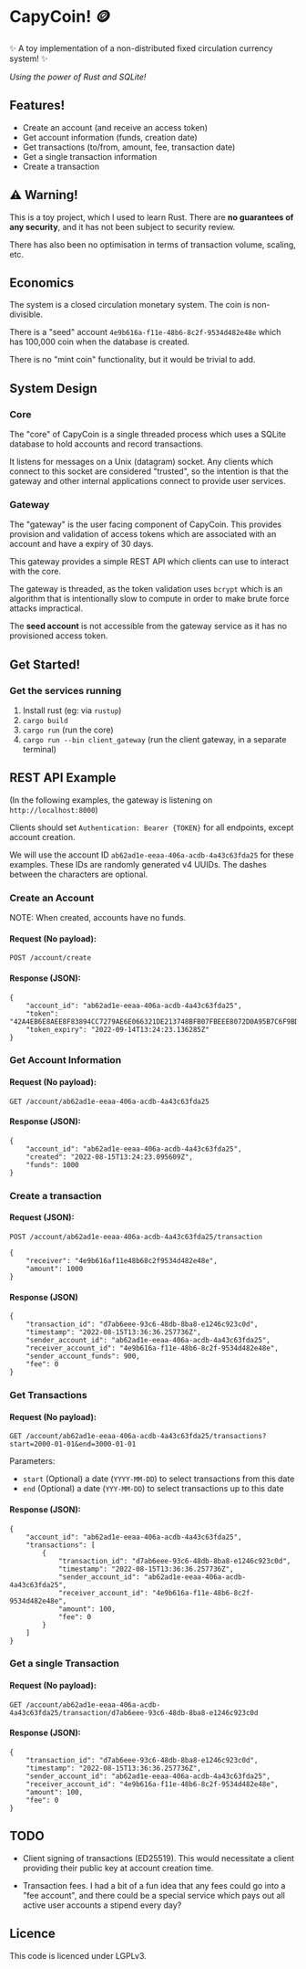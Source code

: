 # CapyCoin! 🪙

✨ A toy implementation of a non-distributed fixed circulation currency system! ✨

_Using the power of Rust and SQLite!_

## Features!

 * Create an account (and receive an access token)
 * Get account information (funds, creation date)
 * Get transactions (to/from, amount, fee, transaction date)
 * Get a single transaction information
 * Create a transaction

## ⚠️ Warning!

This is a toy project, which I used to learn Rust. There are **no guarantees of any security**,
and it has not been subject to security review.

There has also been no optimisation in terms of transaction volume, scaling, etc.

## Economics

The system is a closed circulation monetary system. The coin is non-divisible.

There is a "seed" account `4e9b616a-f11e-48b6-8c2f-9534d482e48e` which has 100,000 coin
when the database is created.

There is no "mint coin" functionality, but it would be trivial to add.

## System Design

### Core

The "core" of CapyCoin is a single threaded process which uses a SQLite database to hold accounts
and record transactions.

It listens for messages on a Unix (datagram) socket. Any clients which connect to this socket are
considered "trusted", so the intention is that the gateway and other internal applications connect
to provide user services.

### Gateway

The "gateway" is the user facing component of CapyCoin. This provides provision and validation
of access tokens which are associated with an account and have a expiry of 30 days.

This gateway provides a simple REST API which clients can use to interact with the core.

The gateway is threaded, as the token validation uses `bcrypt` which is an algorithm that
is intentionally slow to compute in order to make brute force attacks impractical.

The **seed account** is not accessible from the gateway service as it has no provisioned
access token.

## Get Started!

### Get the services running

 1. Install rust (eg: via `rustup`)
 2. `cargo build`
 3. `cargo run` (run the core)
 4. `cargo run --bin client_gateway` (run the client gateway, in a separate terminal)

## REST API Example

(In the following examples, the gateway is listening on `http://localhost:8000`)

Clients should set `Authentication: Bearer {TOKEN}` for all endpoints, except account creation.

We will use the account ID `ab62ad1e-eeaa-406a-acdb-4a43c63fda25` for these examples. These IDs are randomly generated v4 UUIDs. The dashes between the characters are optional.

### Create an Account

NOTE: When created, accounts have no funds.

#### Request (No payload):

```
POST /account/create
```

#### Response (JSON):

```
{
	"account_id": "ab62ad1e-eeaa-406a-acdb-4a43c63fda25",
	"token": "42A4EB6E8AEE8F83894CC7279AE6E066321DE213748BFB07FBEEE8072D0A95B7C6F9BD5F6281FA5D8D6819F74F94963C20F7711D0E517576625CDEA8D559DAA18707C6DC6523677B21EA9CCD9D41A01B3B833A115A4D878C73083AD6C7D34F851C9BEF835B28194EB6C40ACD36AE94366B6CECFD5AB85FFD3666DA200E5BD1E8",
	"token_expiry": "2022-09-14T13:24:23.136285Z"
}
```

### Get Account Information

#### Request (No payload):

```
GET /account/ab62ad1e-eeaa-406a-acdb-4a43c63fda25
```

#### Response (JSON):

```
{
	"account_id": "ab62ad1e-eeaa-406a-acdb-4a43c63fda25",
	"created": "2022-08-15T13:24:23.095609Z",
	"funds": 1000
}
```

### Create a transaction

#### Request (JSON):

```
POST /account/ab62ad1e-eeaa-406a-acdb-4a43c63fda25/transaction
```

```
{
	"receiver": "4e9b616af11e48b68c2f9534d482e48e",
	"amount": 1000
}
```

#### Response (JSON)

```
{
	"transaction_id": "d7ab6eee-93c6-48db-8ba8-e1246c923c0d",
	"timestamp": "2022-08-15T13:36:36.257736Z",
	"sender_account_id": "ab62ad1e-eeaa-406a-acdb-4a43c63fda25",
	"receiver_account_id": "4e9b616a-f11e-48b6-8c2f-9534d482e48e",
	"sender_account_funds": 900,
	"fee": 0
}
```

### Get Transactions

#### Request (No payload):

```
GET /account/ab62ad1e-eeaa-406a-acdb-4a43c63fda25/transactions?start=2000-01-01&end=3000-01-01
```

Parameters:

 * `start` (Optional) a date (`YYYY-MM-DD`) to select transactions from this date
 * `end` (Optional) a date (`YYY-MM-DD`) to select transactions up to this date

#### Response (JSON):

```
{
	"account_id": "ab62ad1e-eeaa-406a-acdb-4a43c63fda25",
	"transactions": [
		{
			"transaction_id": "d7ab6eee-93c6-48db-8ba8-e1246c923c0d",
			"timestamp": "2022-08-15T13:36:36.257736Z",
			"sender_account_id": "ab62ad1e-eeaa-406a-acdb-4a43c63fda25",
			"receiver_account_id": "4e9b616a-f11e-48b6-8c2f-9534d482e48e",
			"amount": 100,
			"fee": 0
		}
	]
}
```

### Get a single Transaction

#### Request (No payload):

```
GET /account/ab62ad1e-eeaa-406a-acdb-4a43c63fda25/transaction/d7ab6eee-93c6-48db-8ba8-e1246c923c0d
```

#### Response (JSON):

```
{
	"transaction_id": "d7ab6eee-93c6-48db-8ba8-e1246c923c0d",
	"timestamp": "2022-08-15T13:36:36.257736Z",
	"sender_account_id": "ab62ad1e-eeaa-406a-acdb-4a43c63fda25",
	"receiver_account_id": "4e9b616a-f11e-48b6-8c2f-9534d482e48e",
	"amount": 100,
	"fee": 0
}
```


## TODO

 * Client signing of transactions (ED25519). This would necessitate a client providing their public key
   at account creation time.

 * Transaction fees. I had a bit of a fun idea that any fees could go into a "fee account", and
   there could be a special service which pays out all active user accounts a stipend every day?

## Licence

This code is licenced under LGPLv3.
